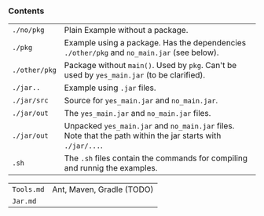 ### Contents

| | |
---|---
`./no/pkg` | Plain Example without a package.
`./pkg`| Example using a package. Has the dependencies `./other/pkg` and `no_main.jar` (see below).
`./other/pkg` | Package without `main()`. Used by `pkg`. Can't be used by `yes_main.jar` (to be clarified).
`./jar..` | Example using `.jar` files.
`./jar/src` | Source for `yes_main.jar` and `no_main.jar`.
`./jar/out` | The `yes_main.jar` and `no_main.jar` files.
`./jar/out` | Unpacked `yes_main.jar` and `no_main.jar` files. Note that the path within the jar starts with `./jar/...`.
`.sh` | The `.sh` files contain the commands for compiling and runnig the examples.


| | |
---|---
`Tools.md` | Ant, Maven, Gradle (TODO)
`Jar.md`|
